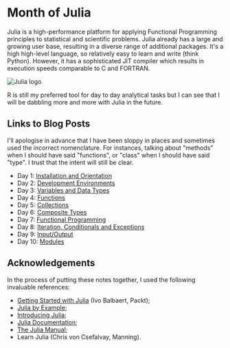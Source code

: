 # Month of Julia

Julia is a high-performance platform for applying Functional Programming principles to statistical and scientific problems. Julia already has a large and growing user base, resulting in a diverse range of additional packages. It's a high high-level language, so relatively easy to learn and write (think Python). However, it has a sophisticated JIT compiler which results in execution speeds comparable to C and FORTRAN.

![Julia logo](http://www.exegetic.biz/blog/wp-content/uploads/2015/08/Julia-Logo.png "Julia!")

R is still my preferred tool for day to day analytical tasks but I can see that I will be dabbling more and more with Julia in the future.

## Links to Blog Posts

I'll apologise in advance that I have been sloppy in places and sometimes used the incorrect nomenclature. For
instances, talking about "methods" when I should have said "functions", or "class" when I should have said "type".
I trust that the intent will still be clear.

- Day 1: [Installation and Orientation](http://wp.me/p3pzmk-td "Getting Julia installed and running.")
- Day 2: [Development Environments](http://wp.me/p3pzmk-tv "Environments for working on Julia code.")
- Day 3: [Variables and Data Types](http://wp.me/p3pzmk-u1 "Integers, strings, etc.")
- Day 4: [Functions](http://wp.me/p3pzmk-tB "Creating structure with functions.")
- Day 5: [Collections](http://wp.me/p3pzmk-vk "Groups of things.")
- Day 6: [Composite Types](http://wp.me/p3pzmk-vv "Build your own funky types.")
- Day 7: [Functional Programming](http://wp.me/p3pzmk-wG "Functions on functions.")
- Day 8: [Iteration, Conditionals and Exceptions](http://wp.me/p3pzmk-u8 "Repetition, choices and breaking stuff.")
- Day 9: [Input/Output](http://wp.me/p3pzmk-xf "Reading and writing.")
- Day 10: [Modules](http://wp.me/p3pzmk-xp "Keeping things modular.")

## Acknowledgements

In the process of putting these notes together, I used the following invaluable references:
<ul>
<li> <a href="https://www.packtpub.com/application-development/getting-started-julia-programming">Getting Started with Julia</a> (Ivo Balbaert, Packt);
<li> <a href="http://samuelcolvin.github.io/JuliaByExample/">Julia by Example</a>;
<li> <a href="https://en.wikibooks.org/wiki/Introducing_Julia">Introducing Julia</a>;
<li> <a href="http://julialang.org/learning/">Julia Documentation</a>;
<li> <a href="http://julia.readthedocs.org/en/latest/manual/">The Julia Manual</a>;
<li> Learn Julia (Chris von Csefalvay, Manning).
</ul>
